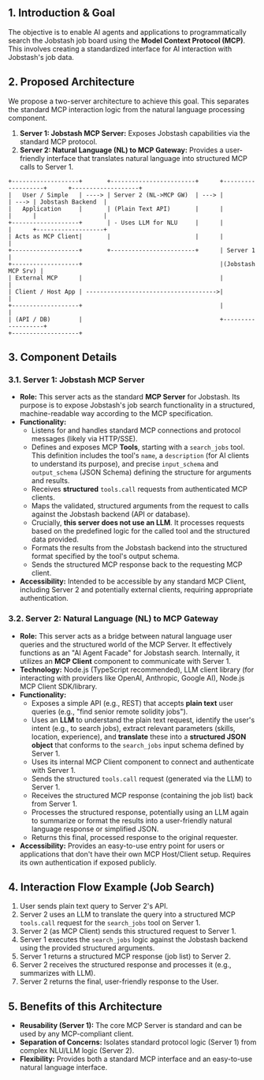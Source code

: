 ## 1. Introduction & Goal

The objective is to enable AI agents and applications to programmatically search the Jobstash job board using the **Model Context Protocol (MCP)**. This involves creating a standardized interface for AI interaction with Jobstash's job data.

## 2. Proposed Architecture

We propose a two-server architecture to achieve this goal. This separates the standard MCP interaction logic from the natural language processing component.

1.  **Server 1: Jobstash MCP Server:** Exposes Jobstash capabilities via the standard MCP protocol.
2.  **Server 2: Natural Language (NL) to MCP Gateway:** Provides a user-friendly interface that translates natural language into structured MCP calls to Server 1.


```
+-------------------+       +------------------------+      +-------------------+      +-------------------+
|   User / Simple   | ----> | Server 2 (NL->MCP GW)  | ---> |                   | ---> | Jobstash Backend  |
|   Application     |       | (Plain Text API)       |      |                   |      |                   |
+-------------------+       | - Uses LLM for NLU     |      |                   |      +-------------------+
| Acts as MCP Client|       |                        |      |                   |
+-------------------+       +------------------------+      | Server 1          |       
+-------------------+                                       |(Jobstash MCP Srv) |       
| External MCP      |                                       |                   |       
| Client / Host App | ------------------------------------->|                   |
+-------------------+                                       |                   |
| (API / DB)        |                                       +-------------------+
+-------------------+
```

## 3. Component Details


### 3.1. Server 1: Jobstash MCP Server

* **Role:** This server acts as the standard **MCP Server** for Jobstash. Its purpose is to expose Jobstash's job search functionality in a structured, machine-readable way according to the MCP specification.
* **Functionality:**
    * Listens for and handles standard MCP connections and protocol messages (likely via HTTP/SSE).
    * Defines and exposes MCP **Tools**, starting with a `search_jobs` tool. This definition includes the tool's `name`, a `description` (for AI clients to understand its purpose), and precise `input_schema` and `output_schema` (JSON Schema) defining the structure for arguments and results.
    * Receives **structured** `tools.call` requests from authenticated MCP clients.
    * Maps the validated, structured arguments from the request to calls against the Jobstash backend (API or database).
    * Crucially, **this server does not use an LLM**. It processes requests based on the predefined logic for the called tool and the structured data provided.
    * Formats the results from the Jobstash backend into the structured format specified by the tool's output schema.
    * Sends the structured MCP response back to the requesting MCP client.
* **Accessibility:** Intended to be accessible by any standard MCP Client, including Server 2 and potentially external clients, requiring appropriate authentication.

### 3.2. Server 2: Natural Language (NL) to MCP Gateway

* **Role:** This server acts as a bridge between natural language user queries and the structured world of the MCP Server. It effectively functions as an "AI Agent Facade" for Jobstash search. Internally, it utilizes an **MCP Client** component to communicate with Server 1.
* **Technology:** Node.js (TypeScript recommended), LLM client library (for interacting with providers like OpenAI, Anthropic, Google AI), Node.js MCP Client SDK/library.
* **Functionality:**
    * Exposes a simple API (e.g., REST) that accepts **plain text** user queries (e.g., "find senior remote solidity jobs").
    * Uses an **LLM** to understand the plain text request, identify the user's intent (e.g., to search jobs), extract relevant parameters (skills, location, experience), and **translate** these into a **structured JSON object** that conforms to the `search_jobs` input schema defined by Server 1.
    * Uses its internal MCP Client component to connect and authenticate with Server 1.
    * Sends the structured `tools.call` request (generated via the LLM) to Server 1.
    * Receives the structured MCP response (containing the job list) back from Server 1.
    * Processes the structured response, potentially using an LLM again to summarize or format the results into a user-friendly natural language response or simplified JSON.
    * Returns this final, processed response to the original requester.
* **Accessibility:** Provides an easy-to-use entry point for users or applications that don't have their own MCP Host/Client setup. Requires its own authentication if exposed publicly.

## 4. Interaction Flow Example (Job Search)

1.  User sends plain text query to Server 2's API.
2.  Server 2 uses an LLM to translate the query into a structured MCP `tools.call` request for the `search_jobs` tool on Server 1.
3.  Server 2 (as MCP Client) sends this structured request to Server 1.
4.  Server 1 executes the `search_jobs` logic against the Jobstash backend using the provided structured arguments.
5.  Server 1 returns a structured MCP response (job list) to Server 2.
6.  Server 2 receives the structured response and processes it (e.g., summarizes with LLM).
7.  Server 2 returns the final, user-friendly response to the User.


## 5. Benefits of this Architecture

* **Reusability (Server 1):** The core MCP Server is standard and can be used by any MCP-compliant client.
* **Separation of Concerns:** Isolates standard protocol logic (Server 1) from complex NLU/LLM logic (Server 2).
* **Flexibility:** Provides both a standard MCP interface and an easy-to-use natural language interface.
